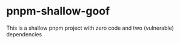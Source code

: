 # pnpm-shallow-goof

This is a shallow pnpm project with zero code and two (vulnerable) dependencies

